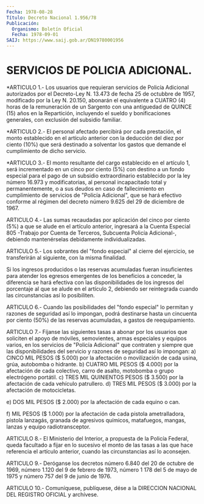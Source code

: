 ```yaml
---
Fecha: 1978-08-28
Título: Decreto Nacional 1.956/78
Publicación:
  Organismo: Boletín Oficial
  Fecha: 1978-09-01
SAIJ: https://www.saij.gob.ar/DN19780001956
---
```

# SERVICIOS DE POLICIA ADICIONAL.

<a id="1"></a>
*ARTICULO  1.- Los usuarios que requieran servicios de Policía Adicional autorizados  por  el Decreto-Ley N. 13.473 de fecha 25 de octubbre de 1957, modificado  por  la  Ley  N.  20.150, abonarán el equivalente a CUATRO (4) horas de la remuneración  de  un  Sargento con   una  antiguedad  de  QUINCE  (15)  años  en  la  Repartición, incluyendo  el sueldo y bonificaciones generales, con exclusión del subsidio familiar.

<a id="2"></a>
*ARTICULO  2.-  El  personal  afectado  percibirá  por  cada prestación,  el  monto  establecido  en el artículo anterior con la deducción del diez por ciento (10%) que  será destinado a solventar los  gastos que  demande  el  cumplimiento  de    dicho  servicio.

<a id="3"></a>
*ARTICULO  3.- El monto resultante del cargo establecido en el artículo 1, será  incrementado  en  un  cinco  por  ciento (5%) con destino a un fondo especial para el pago de un subsidio extraordinario establecido por la ley número 16.973 y modificatorias,  al  personal incapacitado total y permanentemente, o  a  sus  deudos  en caso  de  fallecimiento  en  cumplimiento  de servicios de "Policía  Adicional", que se hará efectivo conforme al régimen del decreto número  9.625  del  29  de  diciembre  de 1967.

<a id="4"></a>
ARTICULO 4.- Las sumas recaudadas por aplicación del cinco por ciento  (5%) a que se alude en el artículo anterior, ingresará a la Cuenta Especial  805  -Trabajo  por  Cuenta  de Terceros, Subcuenta Policía Adicional-, debiendo mantenérselas debidamente individualizadas.

<a id="5"></a>
ARTICULO  5.- Los sobrantes del "fondo especial" al cierre del ejercicio, se transferirán  al  siguiente,  con la misma finalidad.

Si  los  ingresos  producidos  o  las  reservas  acumuladas  fueran insuficientes  para  atender  los  egresos  emergentes    de    los beneficios  a  conceder,  la  diferencia  se  hará efectiva con las disponibilidades de los ingresos del porcentaje  al que se alude en el  artículo 2, debiendo ser reintegrada cuando las  circunstancias así lo posibiliten.

<a id="6"></a>
ARTICULO  6.- Cuando las posibilidades del "fondo especial" lo permitan y razones  de  seguridad así lo impongan, podrá destinarse hasta un cincuenta por ciento  (50%)  de las reservas acumuladas, a gastos de reequipamiento.

<a id="7"></a>
ARTICULO  7.-  Fíjanse  las  siguientes tasas a abonar por los usuarios  que  soliciten el apoyo de  móviles,  semovientes,  armas especiales  y  equipos    varios,  en  los  servicios  de  "Policía Adicional" que contraten y  siempre  que  las  disponibilidades del servicio y razones de seguridad así lo impongan:  a)  CINCO MIL PESOS ($ 5.000) por la afectación o  movilización  de cada usina, grúa, autobomba o hidrante.  b) CUATRO  MIL PESOS ($ 4.000) por la afectación de cada colectivo, carro de asalto,  motobomba  o  grupo  electrógeno  portátil.  c)  TRES  MIL  QUINIENTOS PESOS ($ 3.500) por la afectación de cada vehículo patrullero.  d) TRES MIL PESOS  ($  3.000)  por  la  afectación de motocicletas.

e) DOS MIL PESOS ($ 2.000) por la afectación  de cada equino o can.

f)  MIL  PESOS  ($  1.000)  por  la  afectación  de  cada   pistola ametralladora,  pistola  lanzagás,  granada  de agresivos químicos, matafuegos, mangas, lanzas y equipo radiotransceptor.

<a id="8"></a>
ARTICULO  8.-  El  Ministerio  del Interior, a propuesta de la Policía Federal, queda facultado a fijar  en  lo  sucesivo el monto de  las  tasas  a  las  que  hace referencia el artículo  anterior, cuando las circunstancias así lo aconsejen.

<a id="9"></a>
ARTICULO  9.-  Deróganse  los  decretos número 6.840 del 20 de octubre de 1969, número 1.120 del 9 de  febrero  de  1973, número 1 178  del  5  de mayo de 1975 y número 757 del 9 de junio  de  1976.

<a id="10"></a>
ARTICULO  10.-  Comuníquese,  publíquese,  dése a la DIRECCION NACIONAL DEL REGISTRO OFICIAL y archívese.